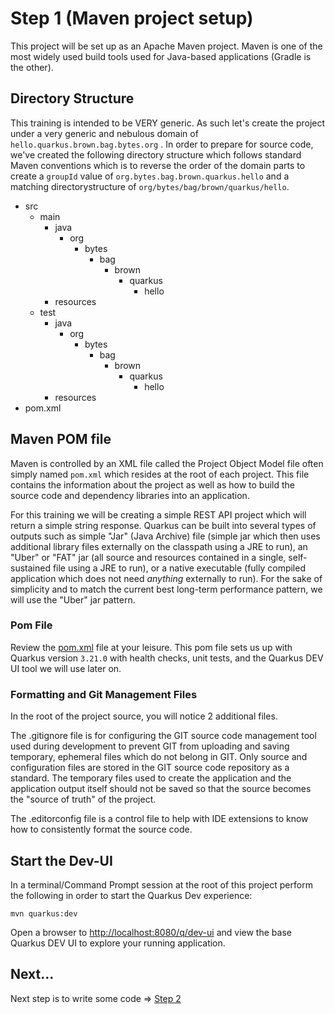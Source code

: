 # Step 1 (Maven project setup)

This project will be set up as an Apache Maven project. Maven is one of the most widely used build tools used for Java-based applications (Gradle is the other).

## Directory Structure

This training is intended to be VERY generic. As such let's create the project under a very generic and nebulous domain of `hello.quarkus.brown.bag.bytes.org` . In order to prepare for source code, we've created the following directory structure which follows standard Maven conventions which is to reverse the order of the domain parts to create a `groupId` value of `org.bytes.bag.brown.quarkus.hello` and a matching directorystructure of `org/bytes/bag/brown/quarkus/hello`.

* src
  * main
    * java
      * org
        * bytes
          * bag
            * brown
              * quarkus
                * hello
    * resources
  * test
    * java
      * org
        * bytes
          * bag
            * brown
              * quarkus
                * hello
    * resources
* pom.xml

## Maven POM file

Maven is controlled by an XML file called the Project Object Model file often simply named `pom.xml` which resides at the root of each project. This file contains the information about the project as well as how to build the source code and dependency libraries into an application.

For this training we will be creating a simple REST API project which will return a simple string response. Quarkus can be built into several types of outputs such as simple "Jar" (Java Archive) file (simple jar which then uses additional library files externally on the classpath using a JRE to run), an "Uber" or "FAT" jar (all source and resources contained in a single, self-sustained file using a JRE to run), or a native executable (fully compiled application which does not need _anything_ externally to run). For the sake of simplicity and to match the current best long-term performance pattern, we will use the "Uber" jar pattern.

### Pom File

Review the [pom.xml](pom.xml) file at your leisure. This pom file sets us up with Quarkus version `3.21.0` with health checks, unit tests, and the Quarkus DEV UI tool we will use later on.

### Formatting and Git Management Files

In the root of the project source, you will notice 2 additional files.

The .gitignore file is for configuring the GIT source code management tool used during development to prevent GIT from uploading and saving temporary, ephemeral files which do not belong in GIT. Only source and configuration files are stored in the GIT source code repository as a standard. The temporary files used to create the application and the application output itself should not be saved so that the source becomes the "source of truth" of the project.

The .editorconfig file is a control file to help with IDE extensions to know how to consistently format the source code.

## Start the Dev-UI

In a terminal/Command Prompt session at the root of this project perform the following in order to start the Quarkus Dev experience:

```shell
mvn quarkus:dev
```

Open a browser to <http://localhost:8080/q/dev-ui> and view the base Quarkus DEV UI to explore your running application.

## Next...

Next step is to write some code => [Step 2](README_STEP_2.md)

